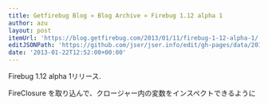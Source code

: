 ```yaml
---
title: Getfirebug Blog » Blog Archive » Firebug 1.12 alpha 1
author: azu
layout: post
itemUrl: 'https://blog.getfirebug.com/2013/01/11/firebug-1-12-alpha-1/'
editJSONPath: 'https://github.com/jser/jser.info/edit/gh-pages/data/2013/01/index.json'
date: '2013-01-22T12:52:00+00:00'
---
```

Firebug 1.12 alpha 1リリース.

FireClosure を取り込んで、クロージャー内の変数をインスペクトできるように
